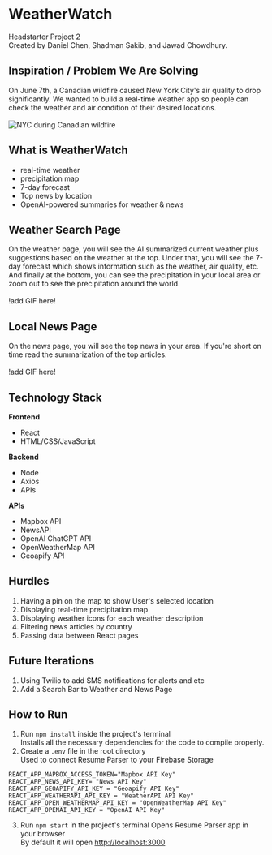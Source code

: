 # WeatherWatch
Headstarter Project 2  
Created by Daniel Chen, Shadman Sakib, and Jawad Chowdhury.

## Inspiration / Problem We Are Solving
On June 7th, a Canadian wildfire caused New York City's air quality to drop significantly. We wanted to build a real-time weather app so people can check the weather and air condition of their desired locations.<br>  
<img src="https://github.com/shadasali/Data-Aggregation/blob/main/picture.png" alt="NYC during Canadian wildfire">

## What is WeatherWatch  
- real-time weather
- precipitation map
- 7-day forecast
- Top news by location
- OpenAI-powered summaries for weather & news

## Weather Search Page
On the weather page, you will see the AI summarized current weather plus suggestions based on the weather at the top. Under that, you will see the 7-day forecast which shows information such as the weather, air quality, etc. And finally at the bottom, you can see the precipitation in your local area or zoom out to see the precipitation around the world.<br><br>
!add GIF here!

## Local News Page
On the news page, you will see the top news in your area. If you're short on time read the summarization of the top articles.<br><br>
!add GIF here!

## Technology Stack
**Frontend**
- React
- HTML/CSS/JavaScript

**Backend**
- Node
- Axios
- APIs

**APIs**
- Mapbox API
- NewsAPI
- OpenAI ChatGPT API
- OpenWeatherMap API
- Geoapify API

## Hurdles
1) Having a pin on the map to show User's selected location
2) Displaying real-time precipitation map
3) Displaying weather icons for each weather description
4) Filtering news articles by country
5) Passing data between React pages

## Future Iterations
1) Using Twilio to add SMS notifications for alerts and etc
2) Add a Search Bar to Weather and News Page

## How to Run
1) Run `npm install` inside the project's terminal <br>
Installs all the necessary dependencies for the code to compile properly.
2) Create a `.env` file in the root directory <br>
Used to connect Resume Parser to your Firebase Storage
```
REACT_APP_MAPBOX_ACCESS_TOKEN="Mapbox API Key"
REACT_APP_NEWS_API_KEY= "News API Key"
REACT_APP_GEOAPIFY_API_KEY = "Geoapify API Key"
REACT_APP_WEATHERAPI_API_KEY = "WeatherAPI API Key"
REACT_APP_OPEN_WEATHERMAP_API_KEY = "OpenWeatherMap API Key"
REACT_APP_OPENAI_API_KEY = "OpenAI API Key"
```
3) Run `npm start` in the project's terminal
Opens Resume Parser app in your browser <br>
By default it will open [http://localhost:3000](http://localhost:3000)
